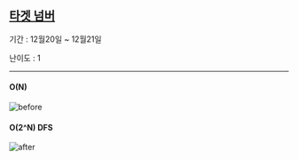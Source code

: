 ## [타겟 넘버](https://programmers.co.kr/learn/courses/30/lessons/43165)
기간 : 12월20일 ~ 12월21일


난이도 : 1

---

#### O(N)
![before](https://github.com/kalgory/201220_Target-Number_JHM/blob/main/target%20number-wrong.png)


#### O(2^N) DFS
![after](https://github.com/kalgory/201220_Target-Number_JHM/blob/main/target%20number-dfs.png)

